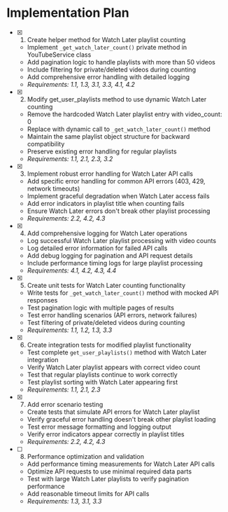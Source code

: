 # Implementation Plan

- [x] 1. Create helper method for Watch Later playlist counting


  - Implement `_get_watch_later_count()` private method in YouTubeService class
  - Add pagination logic to handle playlists with more than 50 videos
  - Include filtering for private/deleted videos during counting
  - Add comprehensive error handling with detailed logging
  - _Requirements: 1.1, 1.3, 3.1, 3.3, 4.1, 4.2_

- [x] 2. Modify get_user_playlists method to use dynamic Watch Later counting


  - Remove the hardcoded Watch Later playlist entry with video_count: 0
  - Replace with dynamic call to `_get_watch_later_count()` method
  - Maintain the same playlist object structure for backward compatibility
  - Preserve existing error handling for regular playlists
  - _Requirements: 1.1, 2.1, 2.3, 3.2_

- [x] 3. Implement robust error handling for Watch Later API calls


  - Add specific error handling for common API errors (403, 429, network timeouts)
  - Implement graceful degradation when Watch Later access fails
  - Add error indicators in playlist title when counting fails
  - Ensure Watch Later errors don't break other playlist processing
  - _Requirements: 2.2, 4.2, 4.3_

- [x] 4. Add comprehensive logging for Watch Later operations

  - Log successful Watch Later playlist processing with video counts
  - Log detailed error information for failed API calls
  - Add debug logging for pagination and API request details
  - Include performance timing logs for large playlist processing
  - _Requirements: 4.1, 4.2, 4.3, 4.4_

- [x] 5. Create unit tests for Watch Later counting functionality


  - Write tests for `_get_watch_later_count()` method with mocked API responses
  - Test pagination logic with multiple pages of results
  - Test error handling scenarios (API errors, network failures)
  - Test filtering of private/deleted videos during counting
  - _Requirements: 1.1, 1.2, 1.3, 3.3_

- [x] 6. Create integration tests for modified playlist functionality


  - Test complete `get_user_playlists()` method with Watch Later integration
  - Verify Watch Later playlist appears with correct video count
  - Test that regular playlists continue to work correctly
  - Test playlist sorting with Watch Later appearing first
  - _Requirements: 1.1, 2.1, 2.3_

- [x] 7. Add error scenario testing


  - Create tests that simulate API errors for Watch Later playlist
  - Verify graceful error handling doesn't break other playlist loading
  - Test error message formatting and logging output
  - Verify error indicators appear correctly in playlist titles
  - _Requirements: 2.2, 4.2, 4.3_

- [ ] 8. Performance optimization and validation



  - Add performance timing measurements for Watch Later API calls
  - Optimize API requests to use minimal required data parts
  - Test with large Watch Later playlists to verify pagination performance
  - Add reasonable timeout limits for API calls
  - _Requirements: 1.3, 3.1, 3.3_